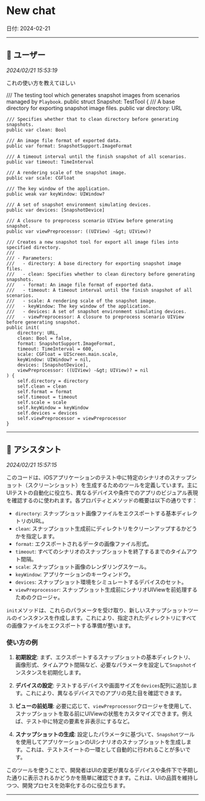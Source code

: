 # New chat

日付: 2024-02-21

---

## 👤 ユーザー
*2024/02/21 15:53:19*

これの使い方を教えてほしい

/// The testing tool which generates snapshot images from scenarios managed by `Playbook`.
public struct Snapshot: TestTool {
    /// A base directory for exporting snapshot image files.
    public var directory: URL

    /// Specifies whether that to clean directory before generating snapshots.
    public var clean: Bool

    /// An image file format of exported data.
    public var format: SnapshotSupport.ImageFormat

    /// A timeout interval until the finish snapshot of all scenarios.
    public var timeout: TimeInterval

    /// A rendering scale of the snapshot image.
    public var scale: CGFloat

    /// The key window of the application.
    public weak var keyWindow: UIWindow?

    /// A set of snapshot environment simulating devices.
    public var devices: [SnapshotDevice]

    /// A closure to preprocess scenario UIView before generating snapshot.
    public var viewPreprocessor: ((UIView) -&gt; UIView)?

    /// Creates a new snapshot tool for export all image files into specified directory.
    ///
    /// - Parameters:
    ///   - directory: A base directory for exporting snapshot image files.
    ///   - clean: Specifies whether to clean directory before generating snapshots.
    ///   - format: An image file format of exported data.
    ///   - timeout: A timeout interval until the finish snapshot of all scenarios.
    ///   - scale: A rendering scale of the snapshot image.
    ///   - keyWindow: The key window of the application.
    ///   - devices: A set of snapshot environment simulating devices.
    ///   - viewPreprocessor: A closure to preprocess scenario UIView before generating snapshot.
    public init(
        directory: URL,
        clean: Bool = false,
        format: SnapshotSupport.ImageFormat,
        timeout: TimeInterval = 600,
        scale: CGFloat = UIScreen.main.scale,
        keyWindow: UIWindow? = nil,
        devices: [SnapshotDevice],
        viewPreprocessor: ((UIView) -&gt; UIView)? = nil
    ) {
        self.directory = directory
        self.clean = clean
        self.format = format
        self.timeout = timeout
        self.scale = scale
        self.keyWindow = keyWindow
        self.devices = devices
        self.viewPreprocessor = viewPreprocessor
    }

---

## 🤖 アシスタント
*2024/02/21 15:57:15*

このコードは、iOSアプリケーションのテスト中に特定のシナリオのスナップショット（スクリーンショット）を生成するためのツールを定義しています。主にUIテストの自動化に役立ち、異なるデバイスや条件でのアプリのビジュアル表現を確認するのに使われます。各プロパティとメソッドの概要は以下の通りです：

- `directory`: スナップショット画像ファイルをエクスポートする基本ディレクトリのURL。
- `clean`: スナップショット生成前にディレクトリをクリーンアップするかどうかを指定します。
- `format`: エクスポートされるデータの画像ファイル形式。
- `timeout`: すべてのシナリオのスナップショットを終了するまでのタイムアウト間隔。
- `scale`: スナップショット画像のレンダリングスケール。
- `keyWindow`: アプリケーションのキーウィンドウ。
- `devices`: スナップショット環境をシミュレートするデバイスのセット。
- `viewPreprocessor`: スナップショット生成前にシナリオUIViewを前処理するためのクロージャ。

`init`メソッドは、これらのパラメータを受け取り、新しいスナップショットツールのインスタンスを作成します。これにより、指定されたディレクトリにすべての画像ファイルをエクスポートする準備が整います。

### 使い方の例

1. **初期設定**: まず、エクスポートするスナップショットの基本ディレクトリ、画像形式、タイムアウト間隔など、必要なパラメータを設定して`Snapshot`インスタンスを初期化します。

2. **デバイスの設定**: テストするデバイスや画面サイズを`devices`配列に追加します。これにより、異なるデバイスでのアプリの見た目を確認できます。

3. **ビューの前処理**: 必要に応じて、`viewPreprocessor`クロージャを使用して、スナップショットを取る前にUIViewの状態をカスタマイズできます。例えば、テスト中に特定の要素を非表示にするなど。

4. **スナップショットの生成**: 設定したパラメータに基づいて、`Snapshot`ツールを使用してアプリケーションのUIシナリオのスナップショットを生成します。これは、テストスイートの一環として自動的に行われることが多いです。

このツールを使うことで、開発者はUIの変更が異なるデバイスや条件下で予期した通りに表示されるかどうかを簡単に確認できます。これは、UIの品質を維持しつつ、開発プロセスを効率化するのに役立ちます。

---
